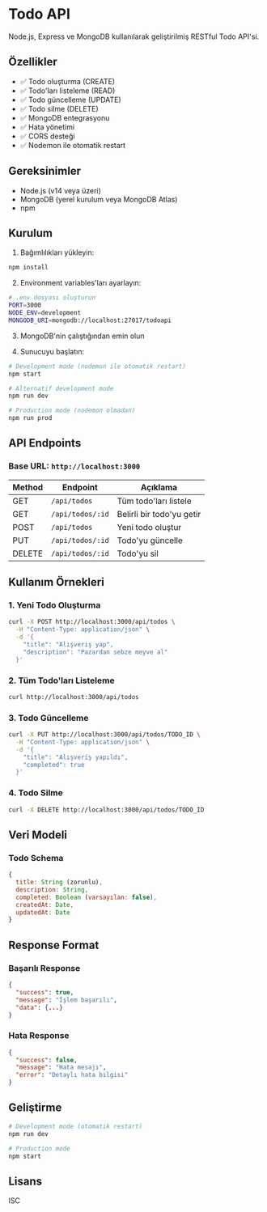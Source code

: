# Todo API

Node.js, Express ve MongoDB kullanılarak geliştirilmiş RESTful Todo API'si.

## Özellikler

- ✅ Todo oluşturma (CREATE)
- ✅ Todo'ları listeleme (READ)
- ✅ Todo güncelleme (UPDATE)
- ✅ Todo silme (DELETE)
- ✅ MongoDB entegrasyonu
- ✅ Hata yönetimi
- ✅ CORS desteği
- ✅ Nodemon ile otomatik restart

## Gereksinimler

- Node.js (v14 veya üzeri)
- MongoDB (yerel kurulum veya MongoDB Atlas)
- npm

## Kurulum

1. Bağımlılıkları yükleyin:
```bash
npm install
```

2. Environment variables'ları ayarlayın:
```bash
# .env dosyası oluşturun
PORT=3000
NODE_ENV=development
MONGODB_URI=mongodb://localhost:27017/todoapi
```

3. MongoDB'nin çalıştığından emin olun

4. Sunucuyu başlatın:
```bash
# Development mode (nodemon ile otomatik restart)
npm start

# Alternatif development mode
npm run dev

# Production mode (nodemon olmadan)
npm run prod
```

## API Endpoints

### Base URL: `http://localhost:3000`

| Method | Endpoint | Açıklama |
|--------|----------|----------|
| GET | `/api/todos` | Tüm todo'ları listele |
| GET | `/api/todos/:id` | Belirli bir todo'yu getir |
| POST | `/api/todos` | Yeni todo oluştur |
| PUT | `/api/todos/:id` | Todo'yu güncelle |
| DELETE | `/api/todos/:id` | Todo'yu sil |

## Kullanım Örnekleri

### 1. Yeni Todo Oluşturma
```bash
curl -X POST http://localhost:3000/api/todos \
  -H "Content-Type: application/json" \
  -d '{
    "title": "Alışveriş yap",
    "description": "Pazardan sebze meyve al"
  }'
```

### 2. Tüm Todo'ları Listeleme
```bash
curl http://localhost:3000/api/todos
```

### 3. Todo Güncelleme
```bash
curl -X PUT http://localhost:3000/api/todos/TODO_ID \
  -H "Content-Type: application/json" \
  -d '{
    "title": "Alışveriş yapıldı",
    "completed": true
  }'
```

### 4. Todo Silme
```bash
curl -X DELETE http://localhost:3000/api/todos/TODO_ID
```

## Veri Modeli

### Todo Schema
```javascript
{
  title: String (zorunlu),
  description: String,
  completed: Boolean (varsayılan: false),
  createdAt: Date,
  updatedAt: Date
}
```

## Response Format

### Başarılı Response
```json
{
  "success": true,
  "message": "İşlem başarılı",
  "data": {...}
}
```

### Hata Response
```json
{
  "success": false,
  "message": "Hata mesajı",
  "error": "Detaylı hata bilgisi"
}
```

## Geliştirme

```bash
# Development mode (otomatik restart)
npm run dev

# Production mode
npm start
```

## Lisans

ISC 
